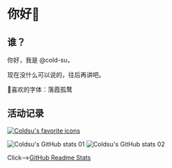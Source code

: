 # 你好👋

## 谁？

你好，我是 @cold-su，

现在没什么可以说的，往后再讲吧。

🥰喜欢的字体：落霞孤鹜

## 活动记录

[![Coldsu's favorite icons](https://skillicons.dev/icons?i=windows,powershell,rust,md,sublime,notion,github,git)](https://skillicons.dev)

![Coldsu's GitHub stats 01](https://github-readme-stats.vercel.app/api?username=cold-su&show_icons=true&hide=stars)
![Coldsu's GitHub stats 02](https://github-readme-stats.vercel.app/api/top-langs?username=cold-su&show_icons=true&layout=compact)

Click-->[GitHub Readme Stats](https://github.com/anuraghazra/github-readme-stats)

